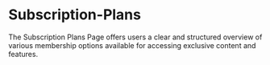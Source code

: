 # Subscription-Plans
The Subscription Plans Page offers users a clear and structured overview of various membership options available for accessing exclusive content and features.
